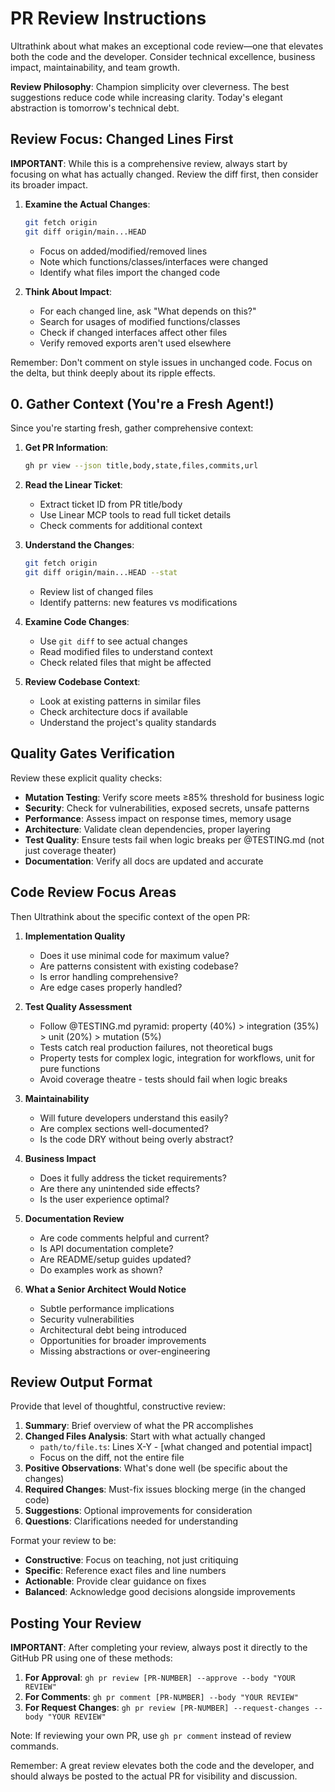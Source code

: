 # PR Review Instructions

<!-- SHARED:START -->

Ultrathink about what makes an exceptional code review—one that elevates both the code and the developer. Consider technical excellence, business impact, maintainability, and team growth.

**Review Philosophy**: Champion simplicity over cleverness. The best suggestions reduce code while increasing clarity. Today's elegant abstraction is tomorrow's technical debt.

## Review Focus: Changed Lines First

**IMPORTANT**: While this is a comprehensive review, always start by focusing on what has actually changed. Review the diff first, then consider its broader impact.

1. **Examine the Actual Changes**:

   ```bash
   git fetch origin
   git diff origin/main...HEAD
   ```

   - Focus on added/modified/removed lines
   - Note which functions/classes/interfaces were changed
   - Identify what files import the changed code

2. **Think About Impact**:
   - For each changed line, ask "What depends on this?"
   - Search for usages of modified functions/classes
   - Check if changed interfaces affect other files
   - Verify removed exports aren't used elsewhere

Remember: Don't comment on style issues in unchanged code. Focus on the delta, but think deeply about its ripple effects.

## 0. Gather Context (You're a Fresh Agent!)

Since you're starting fresh, gather comprehensive context:

1. **Get PR Information**:

   ```bash
   gh pr view --json title,body,state,files,commits,url
   ```

2. **Read the Linear Ticket**:
   - Extract ticket ID from PR title/body
   - Use Linear MCP tools to read full ticket details
   - Check comments for additional context

3. **Understand the Changes**:

   ```bash
   git fetch origin
   git diff origin/main...HEAD --stat
   ```

   - Review list of changed files
   - Identify patterns: new features vs modifications

4. **Examine Code Changes**:
   - Use `git diff` to see actual changes
   - Read modified files to understand context
   - Check related files that might be affected

5. **Review Codebase Context**:
   - Look at existing patterns in similar files
   - Check architecture docs if available
   - Understand the project's quality standards

## Quality Gates Verification

Review these explicit quality checks:

- **Mutation Testing**: Verify score meets ≥85% threshold for business logic
- **Security**: Check for vulnerabilities, exposed secrets, unsafe patterns
- **Performance**: Assess impact on response times, memory usage
- **Architecture**: Validate clean dependencies, proper layering
- **Test Quality**: Ensure tests fail when logic breaks per @TESTING.md (not just coverage theater)
- **Documentation**: Verify all docs are updated and accurate

## Code Review Focus Areas

Then Ultrathink about the specific context of the open PR:

1. **Implementation Quality**
   - Does it use minimal code for maximum value?
   - Are patterns consistent with existing codebase?
   - Is error handling comprehensive?
   - Are edge cases properly handled?

2. **Test Quality Assessment**
   - Follow @TESTING.md pyramid: property (40%) > integration (35%) > unit (20%) > mutation (5%)
   - Tests catch real production failures, not theoretical bugs
   - Property tests for complex logic, integration for workflows, unit for pure functions
   - Avoid coverage theatre - tests should fail when logic breaks

3. **Maintainability**
   - Will future developers understand this easily?
   - Are complex sections well-documented?
   - Is the code DRY without being overly abstract?

4. **Business Impact**
   - Does it fully address the ticket requirements?
   - Are there any unintended side effects?
   - Is the user experience optimal?

5. **Documentation Review**
   - Are code comments helpful and current?
   - Is API documentation complete?
   - Are README/setup guides updated?
   - Do examples work as shown?

6. **What a Senior Architect Would Notice**
   - Subtle performance implications
   - Security vulnerabilities
   - Architectural debt being introduced
   - Opportunities for broader improvements
   - Missing abstractions or over-engineering

## Review Output Format

Provide that level of thoughtful, constructive review:

1. **Summary**: Brief overview of what the PR accomplishes
2. **Changed Files Analysis**: Start with what actually changed
   - `path/to/file.ts`: Lines X-Y - [what changed and potential impact]
   - Focus on the diff, not the entire file
3. **Positive Observations**: What's done well (be specific about the changes)
4. **Required Changes**: Must-fix issues blocking merge (in the changed code)
5. **Suggestions**: Optional improvements for consideration
6. **Questions**: Clarifications needed for understanding

Format your review to be:

- **Constructive**: Focus on teaching, not just critiquing
- **Specific**: Reference exact files and line numbers
- **Actionable**: Provide clear guidance on fixes
- **Balanced**: Acknowledge good decisions alongside improvements
<!-- SHARED:END -->

## Posting Your Review

**IMPORTANT**: After completing your review, always post it directly to the GitHub PR using one of these methods:

1. **For Approval**: `gh pr review [PR-NUMBER] --approve --body "YOUR REVIEW"`
2. **For Comments**: `gh pr comment [PR-NUMBER] --body "YOUR REVIEW"`
3. **For Request Changes**: `gh pr review [PR-NUMBER] --request-changes --body "YOUR REVIEW"`

Note: If reviewing your own PR, use `gh pr comment` instead of review commands.

Remember: A great review elevates both the code and the developer, and should always be posted to the actual PR for visibility and discussion.
